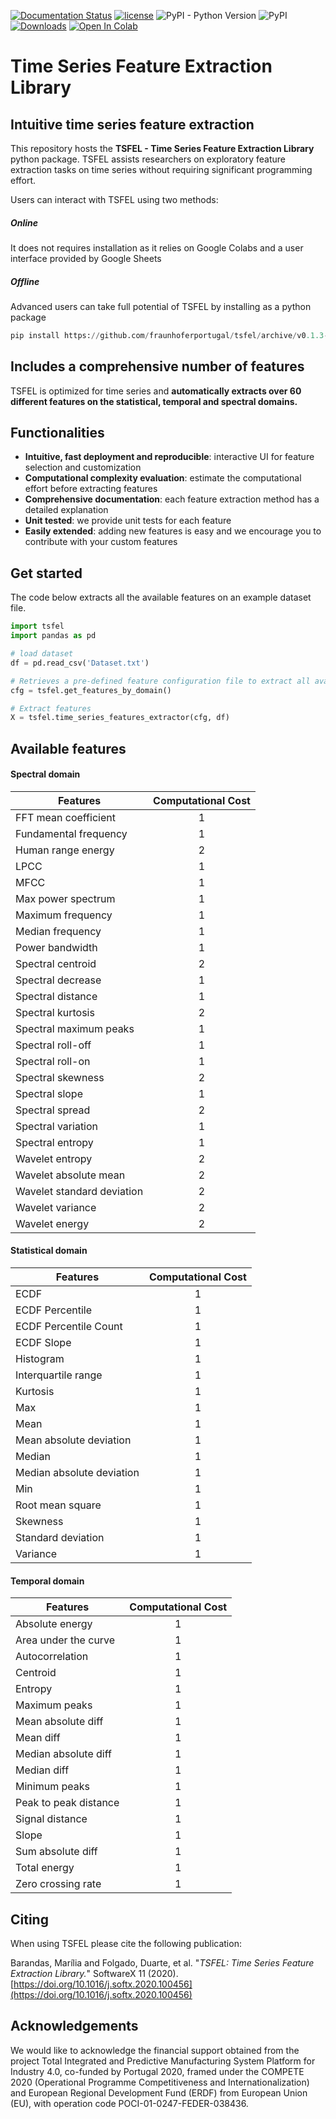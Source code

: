 [![Documentation Status](https://readthedocs.org/projects/tsfel/badge/?version=latest)](https://tsfel.readthedocs.io/en/development/)
[![license](https://img.shields.io/badge/License-BSD%203-brightgreen)](https://github.com/fraunhoferportugal/tsfel/blob/master/LICENSE.txt)
![PyPI - Python Version](https://img.shields.io/pypi/pyversions/tsfel)
![PyPI](https://img.shields.io/pypi/v/tsfel)
[![Downloads](https://pepy.tech/badge/tsfel)](https://pepy.tech/project/tsfel)
[![Open In Colab](https://colab.research.google.com/assets/colab-badge.svg)](https://colab.research.google.com/github/fraunhoferportugal/tsfel/blob/development/notebooks/TSFEL_HAR_Example.ipynb)

# Time Series Feature Extraction Library
## Intuitive time series feature extraction
This repository hosts the **TSFEL - Time Series Feature Extraction Library** python package. TSFEL assists researchers on exploratory feature extraction tasks on time series without requiring significant programming effort.

Users can interact with TSFEL using two methods:
##### Online
It does not requires installation as it relies on Google Colabs and a user interface provided by Google Sheets

##### Offline
Advanced users can take full potential of TSFEL by installing as a python package
```python
pip install https://github.com/fraunhoferportugal/tsfel/archive/v0.1.3-dev.zip
```

## Includes a comprehensive number of features
TSFEL is optimized for time series and **automatically extracts over 60 different features on the statistical, temporal and spectral domains.**

## Functionalities
* **Intuitive, fast deployment and reproducible**: interactive UI for feature selection and customization
* **Computational complexity evaluation**: estimate the computational effort before extracting features
* **Comprehensive documentation**: each feature extraction method has a detailed explanation
* **Unit tested**: we provide unit tests for each feature
* **Easily extended**: adding new features is easy and we encourage you to contribute with your custom features

## Get started
The code below extracts all the available features on an example dataset file.

```python
import tsfel
import pandas as pd

# load dataset
df = pd.read_csv('Dataset.txt')

# Retrieves a pre-defined feature configuration file to extract all available features
cfg = tsfel.get_features_by_domain()

# Extract features
X = tsfel.time_series_features_extractor(cfg, df)
```

## Available features

#### Spectral domain
| Features                   | Computational Cost |
|----------------------------|:------------------:|
| FFT mean coefficient       |          1         |
| Fundamental frequency      |          1         |
| Human range energy         |          2         |
| LPCC                       |          1         |
| MFCC                       |          1         |
| Max power spectrum         |          1         |
| Maximum frequency          |          1         |
| Median frequency           |          1         |
| Power bandwidth            |          1         |
| Spectral centroid          |          2         |
| Spectral decrease          |          1         |
| Spectral distance          |          1         |
| Spectral kurtosis          |          2         |
| Spectral maximum peaks     |          1         |
| Spectral roll-off          |          1         |
| Spectral roll-on           |          1         |
| Spectral skewness          |          2         |
| Spectral slope             |          1         |
| Spectral spread            |          2         |
| Spectral variation         |          1         |
| Spectral entropy           |          1         |
| Wavelet entropy            |          2         |
| Wavelet absolute mean      |          2         |
| Wavelet standard deviation |          2         |
| Wavelet variance           |          2         |
| Wavelet energy             |          2         |


#### Statistical domain
| Features                   | Computational Cost |
|----------------------------|:------------------:|
| ECDF                       |          1         |
| ECDF Percentile            |          1         |
| ECDF Percentile Count      |          1         |
| ECDF Slope                 |          1         |
| Histogram                  |          1         |
| Interquartile range        |          1         |
| Kurtosis                   |          1         |
| Max                        |          1         |
| Mean                       |          1         |
| Mean absolute deviation    |          1         |
| Median                     |          1         |
| Median absolute deviation  |          1         |
| Min                        |          1         |
| Root mean square           |          1         |
| Skewness                   |          1         |
| Standard deviation         |          1         |
| Variance                   |          1         |


#### Temporal domain
| Features                   | Computational Cost |
|----------------------------|:------------------:|
| Absolute energy            |          1         |
| Area under the curve       |          1         |
| Autocorrelation            |          1         |
| Centroid                   |          1         |
| Entropy                    |          1         |
| Maximum peaks              |          1         |
| Mean absolute diff         |          1         |
| Mean diff                  |          1         |
| Median absolute diff       |          1         |
| Median diff                |          1         |
| Minimum peaks              |          1         |
| Peak to peak distance      |          1         |
| Signal distance            |          1         |
| Slope                      |          1         |
| Sum absolute diff          |          1         |
| Total energy               |          1         |
| Zero crossing rate         |          1         |

## Citing
When using TSFEL please cite the following publication:

Barandas, Marília and Folgado, Duarte, et al. "*TSFEL: Time Series Feature Extraction Library.*" SoftwareX 11 (2020). [https://doi.org/10.1016/j.softx.2020.100456](https://doi.org/10.1016/j.softx.2020.100456)

## Acknowledgements
We would like to acknowledge the financial support obtained from the project Total Integrated and Predictive Manufacturing System Platform for Industry 4.0, co-funded by Portugal 2020, framed under the COMPETE 2020 (Operational Programme  Competitiveness and Internationalization) and European Regional Development Fund (ERDF) from European Union (EU), with operation code POCI-01-0247-FEDER-038436.

